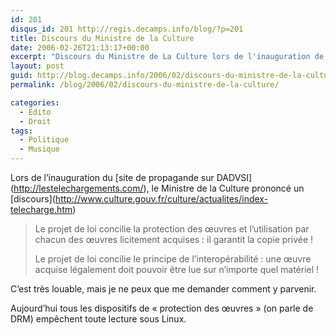 ```yaml
---
id: 201
disqus_id: 201 http://regis.decamps.info/blog/?p=201
title: Discours du Ministre de la Culture
date: 2006-02-26T21:13:17+00:00
excerpt: "Discours du Ministre de La Culture lors de l'inauguration de lestelechargements.com"
layout: post
guid: http://blog.decamps.info/2006/02/discours-du-ministre-de-la-culture/
permalink: /blog/2006/02/discours-du-ministre-de-la-culture/

categories:
  - Edito
  - Droit
tags:
  - Politique
  - Musique
---
```

Lors de l’inauguration du \[site de propagande sur DADVSI\](http://lestelechargements.com/), le Ministre de la Culture prononcé un \[discours\](http://www.culture.gouv.fr/culture/actualites/index-telecharge.htm)

> Le projet de loi concilie la protection des œuvres et l’utilisation par chacun des œuvres licitement acquises : il garantit la copie privée !
> 
> Le projet de loi concilie le principe de l’interopérabilité : une œuvre acquise légalement doit pouvoir être lue sur n’importe quel matériel !

C’est très louable, mais je ne peux que me demander comment y parvenir.

Aujourd’hui tous les dispositifs de « protection des œuvres » (on parle de DRM) empêchent toute lecture sous Linux.
